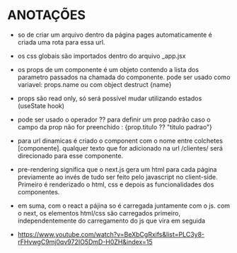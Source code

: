 # ANOTAÇÕES #

- so de criar um arquivo dentro da página pages automaticamente é criada uma rota para essa url.

- os css globais são importados dentro do arquivo _app.jsx

- os props de um componente é um objeto contendo a lista dos parametro passados na chamada do componente. pode ser usado como variavel: props.name ou com object destruct {name}

- props são read only, só será possível mudar utilizando estados (useState hook)

- pode ser usado o operador ?? para definir um prop padrão caso o campo da prop não for preenchido : {prop.titulo ?? "titulo padrao"}

- para url dinamicas é criado o component com o nome entre colchetes [componente]. qualquer texto que for adicionado na url /clientes/ será direcionado para esse componente.

- pre-rendering significa que o next.js gera um html para cada página previamente ao invés de tudo ser feito pelo javascript no client-side. Primeiro é renderizado o html, css e depois as funcionalidades dos componentes.

- em suma, com o react a pájina so é carregada juntamente com o js. com o next, os elementos html/css são carregados primeiro, independentemente do carregamento do js que vira em seguida
- https://www.youtube.com/watch?v=BeXbCgRxifs&list=PLC3y8-rFHvwgC9mj0qv972IO5DmD-H0ZH&index=15